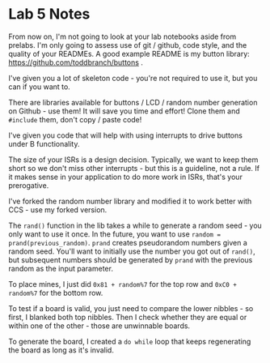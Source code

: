 # Lab 5 Notes

From now on, I'm not going to look at your lab notebooks aside from prelabs.  I'm only going to assess use of git / github, code style, and the quality of your READMEs.  A good example README is my button library: https://github.com/toddbranch/buttons .

I've given you a lot of skeleton code - you're not required to use it, but you can if you want to.

There are libraries available for buttons / LCD / random number generation on Github - use them!  It will save you time and effort!  Clone them and `#include` them, don't copy / paste code!

I've given you code that will help with using interrupts to drive buttons under B functionality.

The size of your ISRs is a design decision.  Typically, we want to keep them short so we don't miss other interrupts - but this is a guideline, not a rule.  If it makes sense in your application to do more work in ISRs, that's your prerogative.

I've forked the random number library and modified it to work better with CCS - use my forked version.

The `rand()` function in the lib takes a while to generate a random seed - you only want to use it once.  In the future, you want to use `random = prand(previous_random)`.  `prand` creates pseudorandom numbers given a random seed.  You'll want to initially use the number you got out of `rand()`, but subsequent numbers should be generated by `prand` with the previous random as the input parameter.

To place mines, I just did `0x81 + random%7` for the top row and `0xC0 + random%7` for the bottom row.

To test if a board is valid, you just need to compare the lower nibbles - so first, I blanked both top nibbles.  Then I check whether they are equal or within one of the other - those are unwinnable boards.

To generate the board, I created a `do while` loop that keeps regenerating the board as long as it's invalid.
